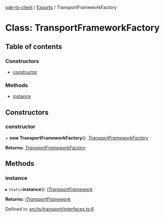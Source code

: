 [ode-ts-client](../README.md) / [Exports](../modules.md) / TransportFrameworkFactory

# Class: TransportFrameworkFactory

## Table of contents

### Constructors

- [constructor](transportframeworkfactory.md#constructor)

### Methods

- [instance](transportframeworkfactory.md#instance)

## Constructors

### constructor

\+ **new TransportFrameworkFactory**(): [*TransportFrameworkFactory*](transportframeworkfactory.md)

**Returns:** [*TransportFrameworkFactory*](transportframeworkfactory.md)

## Methods

### instance

▸ `Static`**instance**(): [*ITransportFramework*](../interfaces/itransportframework.md)

**Returns:** [*ITransportFramework*](../interfaces/itransportframework.md)

Defined in: [src/ts/transport/interfaces.ts:6](https://github.com/opendigitaleducation/ode-ts-client/blob/b81969a/src/ts/transport/interfaces.ts#L6)
